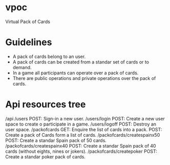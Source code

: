 # vpoc
Virtual Pack of Cards

# Guidelines

* A pack of cards belong to an user.
* A pack of cards can be created from a standar set of cards or to demand.
* In a game all participants can operate over a pack of cards.
* There are public operations and private operations over the pack of cards.

# Api resources tree

/api
    /users
        POST: Sign-in a new user.
    /users/login
        POST: Create a new user space to create o participate in a game.
    /users/logoff
        POST: Destroy an user space.
    /packofcards
        GET: Enquire the list of cards into a pack.
        POST: Create a pack of Cards form a list of cards.
    /packofcards/createspainx50
        POST: Create a standar Spain pack of 50 cards.
    /packofcards/createspainx40
        POST: Create a standar Spain pack of 40 cards (without eights, nines or jokers).
    /packofcards/createpoker
        POST: Create a standar poker pack of cards.



